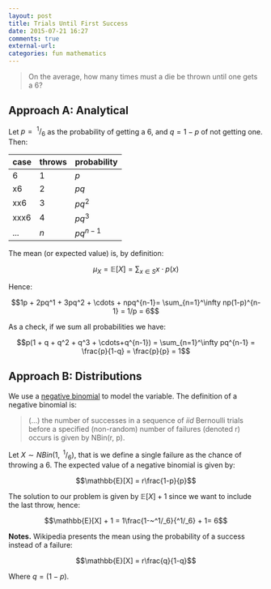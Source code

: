 ```yaml
---
layout: post
title: Trials Until First Success
date: 2015-07-21 16:27
comments: true
external-url:
categories: fun mathematics
---
```


> On the average, how many times must a die be thrown until one gets a 6?

## Approach A: Analytical

Let $p =~^1/_6$ as the probability of getting a 6, and $q = 1 - p$ of not getting one. Then:

 | case | throws | probability |
 |------|--------|-------------|
 | 6    | 1      | $p$         |
 | x6   | 2      | $pq$        |
 | xx6  | 3      | $pq^2$      |
 | xxx6 | 4      | $pq^3$      |
 | ...  | $n$    | $pq^{n-1}$  |

The mean (or expected value) is, by definition:

$$\mu_X = \mathbb{E}[X] = \sum_{x \in S} x \cdot p(x)$$

Hence:

$$1p + 2pq^1 + 3pq^2 + \cdots + npq^{n-1}= \sum_{n=1}^\infty np(1-p)^{n-1} = 1/p = 6$$

As a check, if we sum all probabilities we have:

$$p(1 + q + q^2 + q^3 + \cdots+q^{n-1}) = \sum_{n=1}^\infty pq^{n-1} = \frac{p}{1-q} = \frac{p}{p} = 1$$

## Approach B: Distributions

We use a [negative binomial](http://en.wikipedia.org/wiki/Negative_binomial_distribution) to model the variable. The definition of a negative binomial is:

 > (...) the number of successes in a sequence of *iid* Bernoulli trials before a specified (non-random) number of failures (denoted r) occurs is given by NBin(r, p).

Let $X \sim NBin(1,~^1/_6)$, that is we define a single failure as the chance of throwing a 6. The expected value of a negative binomial is given by:

$$\mathbb{E}[X] = r\frac{1-p}{p}$$

The solution to our problem is given by $\mathbb{E}[X] + 1$ since we want to include the last throw, hence:

$$\mathbb{E}[X] + 1 = 1\frac{1-~^1/_6}{^1/_6} + 1= 6$$

**Notes.** Wikipedia presents the mean using the probability of a success instead of a failure:

$$\mathbb{E}[X] = r\frac{q}{1-q}$$

Where $q = (1 - p)$.
